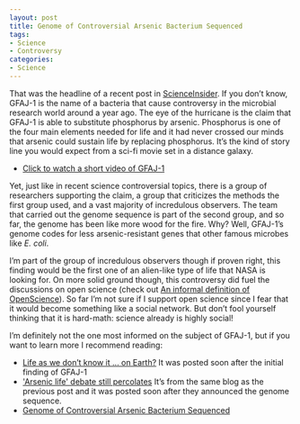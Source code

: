 ```yaml
---
layout: post
title: Genome of Controversial Arsenic Bacterium Sequenced
tags:
- Science
- Controversy
categories:
- Science
---
```

<p>That was the headline of a recent post in <a href="http://news.sciencemag.org/scienceinsider/2011/12/genome-of-controversial-arsenic.html?rss=1">ScienceInsider</a>. If you don&#8217;t know, GFAJ-1 is the name of a bacteria that cause controversy in the microbial research world around a year ago. The eye of the hurricane is the claim that GFAJ-1 is able to substitute phosphorus by arsenic. Phosphorus is one of the four main elements needed for life and it had never crossed our minds that arsenic could sustain life by replacing phosphorus. It&#8217;s the kind of story line you would expect from a sci-fi movie set in a distance galaxy.</p>
<ul><li><a href="http://dl.dropbox.com/u/38063564/GFAJ1_JamesLim.avi">Click to watch a short video of GFAJ-1</a></li>
</ul><p>Yet, just like in recent science controversial topics, there is a group of researchers supporting the claim, a group that criticizes the methods the first group used, and a vast majority of incredulous observers. The team that carried out the genome sequence is part of the second group, and so far, the genome has been like more wood for the fire. Why? Well, GFAJ-1&#8217;s genome codes for less arsenic-resistant genes that other famous microbes like <em>E. coli</em>.</p>
<p>I&#8217;m part of the group of incredulous observers though if proven right, this finding would be the first one of an alien-like type of life that NASA is looking for. On more solid ground though, this controversy did fuel the discussions on open science (check out <a href="http://www.openscience.org/blog/?p=454">An informal definition of OpenScience</a>). So far I&#8217;m not sure if I support open science since I fear that it would become something like a social network. But don&#8217;t fool yourself thinking that it is hard-math: science already is highly social!</p>
<p>I&#8217;m definitely not the one most informed on the subject of GFAJ-1, but if you want to learn more I recommend reading:</p>
<ul><li><a href="http://cosmiclog.msnbc.msn.com/_news/2010/12/02/5564852-life-as-we-dont-know-it-on-earth">Life as we don&#8217;t know it &#8230; on Earth?</a> It was posted soon after the initial finding of GFAJ-1</li>
<li><a href="http://cosmiclog.msnbc.msn.com/_news/2011/12/02/9168255-arsenic-life-debate-still-percolates">'Arsenic life' debate still percolates</a> It&#8217;s from the same blog as the previous post and it was posted soon after they announced the genome sequence.</li>
<li><a href="http://news.sciencemag.org/scienceinsider/2011/12/genome-of-controversial-arsenic.html?rss=1">Genome of Controversial Arsenic Bacterium Sequenced</a> </li>
</ul>
